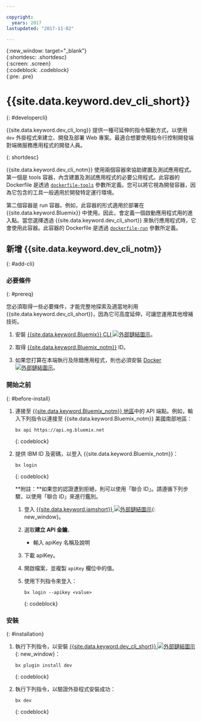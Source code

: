 ```yaml
---

copyright:
  years: 2017
lastupdated: "2017-11-02"

---
```

{:new_window: target="_blank"}  
{:shortdesc: .shortdesc}  
{:screen: .screen}  
{:codeblock: .codeblock}  
{:pre: .pre}  

# {{site.data.keyword.dev_cli_short}}
{: #developercli}	

{{site.data.keyword.dev_cli_long}} 提供一種可延伸的指令驅動方式，以使用 `dev` 外掛程式來建立、開發及部署 Web 專案。最適合想要使用指令行控制開發端對端微服務應用程式的開發人員。

{: shortdesc}

{{site.data.keyword.dev_cli_notm}} 使用兩個容器來協助建置及測試應用程式。第一個是 tools 容器，內含建置及測試應用程式的必要公用程式。此容器的 Dockerfile 是透過 [`dockerfile-tools`](#command-parameters) 參數所定義。您可以將它視為開發容器，因為它包含的工具一般適用於開發特定運行環境。

第二個容器是 run 容器。例如，此容器的形式適用於部署在 {{site.data.keyword.Bluemix}} 中使用。因此，會定義一個啟動應用程式用的進入點。當您選擇透過 {{site.data.keyword.dev_cli_short}} 來執行應用程式時，它會使用此容器。此容器的 Dockerfile 是透過 [`dockerfile-run`](#run-parameters) 參數所定義。


## 新增 {{site.data.keyword.dev_cli_notm}}
{: #add-cli}


### 必要條件
{: #prereq}

您必須取得一些必要條件，才能完整地探索及適當地利用 {{site.data.keyword.dev_cli_short}}，因為它可高度延伸，可讓您運用其他增補技術。

<!--1. Install the [Cloud Foundry CLI ![External link icon](../icons/launch-glyph.svg "External link icon")](https://github.com/cloudfoundry/cli#getting-started "External link icon").-->

1. 安裝 [{{site.data.keyword.Bluemix}} CLI ![外部鏈結圖示](../icons/launch-glyph.svg "外部鏈結圖示")](http://clis.ng.bluemix.net/ui/home.html "外部鏈結圖示")。

2. 取得 [{{site.data.keyword.Bluemix_notm}}](https://www.bluemix.net) ID。

3. 如果您打算在本端執行及除錯應用程式，則也必須安裝 [Docker ![外部鏈結圖示](../icons/launch-glyph.svg "外部鏈結圖示")](https://www.docker.com/get-docker "外部鏈結圖示")。


### 開始之前
{: #before-install}

1. 連接至 [{{site.data.keyword.Bluemix_notm}} 地區](/docs/overview/whatisbluemix.html#ov_intro_reg)中的 API 端點。例如，輸入下列指令以連接至 {{site.data.keyword.Bluemix_notm}} 美國南部地區：

	```
	bx api https://api.ng.bluemix.net
	```
	{: codeblock}
	
2. 提供 IBM ID 及密碼，以登入 {{site.data.keyword.Bluemix_notm}}：

	```
	bx login
	```
	{: codeblock}
	
	**附註：**如果您的認證遭到拒絕，則可以使用「聯合 ID」。請遵循下列步驟，以使用「聯合 ID」來進行鑑別。
	
	<!-- 
	POINT TO IBM CLOUD CLI LOG IN DOCUMENTATION !!!
	
	This link does not work in production yet --> 
	
	1. 登入 [{{site.data.keyword.iamshort}} ![外部鏈結圖示](../icons/launch-glyph.svg "外部鏈結圖示")](https://www.bluemix.net/iam/#/apikeys "外部鏈結圖示"){: new_window}。
	2. 選取**建立 API 金鑰**。
		* 輸入 apiKey 名稱及說明
	3. 下載 apiKey。
	4. 開啟檔案，並複製 `apiKey` 欄位中的值。
	5. 使用下列指令來登入：
	 
		```
		bx login --apikey <value>
		```
		{: codeblock}


### 安裝
{: #installation}

1. 執行下列指令，以安裝 [{{site.data.keyword.dev_cli_short}} ![外部鏈結圖示](../icons/launch-glyph.svg "外部鏈結圖示")](/docs/cli/reference/bluemix_cli/index.html#install_plug-in "外部鏈結圖示"){: new_window}：
 
	```
	bx plugin install dev
	```
	{: codeblock}

2. 	執行下列指令，以驗證外掛程式安裝成功：  
 
	```
	bx dev
	```
	{: codeblock}


